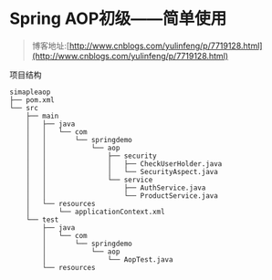 # Spring AOP初级——简单使用
> 博客地址:[http://www.cnblogs.com/yulinfeng/p/7719128.html](http://www.cnblogs.com/yulinfeng/p/7719128.html)

项目结构
```
simapleaop
├── pom.xml
└── src
    ├── main
    │   ├── java
    │   │   └── com
    │   │       └── springdemo
    │   │           └── aop
    │   │               ├── security
    │   │               │   ├── CheckUserHolder.java
    │   │               │   └── SecurityAspect.java
    │   │               └── service
    │   │                   ├── AuthService.java
    │   │                   └── ProductService.java
    │   └── resources
    │       └── applicationContext.xml
    └── test
        ├── java
        │   └── com
        │       └── springdemo
        │           └── aop
        │               └── AopTest.java
        └── resources
```
